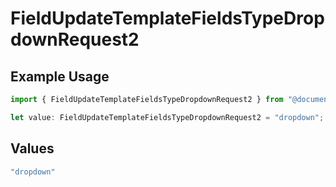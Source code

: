 # FieldUpdateTemplateFieldsTypeDropdownRequest2

## Example Usage

```typescript
import { FieldUpdateTemplateFieldsTypeDropdownRequest2 } from "@documenso/sdk-typescript/models/operations";

let value: FieldUpdateTemplateFieldsTypeDropdownRequest2 = "dropdown";
```

## Values

```typescript
"dropdown"
```